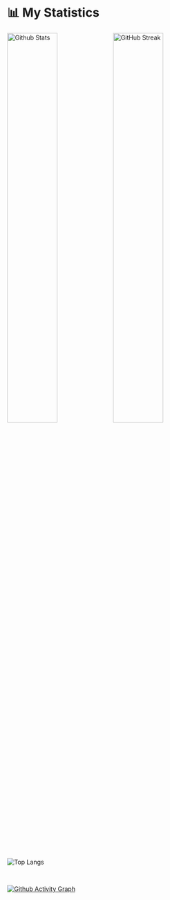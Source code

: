 # 📊 My Statistics

<div class="block">
  <img src="https://github-readme-stats.vercel.app/api?username=lucreeper74&show_icons=true&theme=github_dark&rank_icon=github&include_all_commits=true&bg_color=24292f&border_color=343b45&custom_title=Luc_Creeper's%20Github%20Stats&card_width=550" alt="Github Stats" width=48% align=left />
  <img src="https://streak-stats.demolab.com?user=lucreeper74&theme=dark&card_width=550&background=24292F&border=343B45&fire=539BF5&ring=539BF5&stroke=539BF5&currStreakLabel=539BF5" alt="GitHub Streak" width=48%/>
</div>

<br>

![Top Langs](https://github-readme-stats.vercel.app/api/top-langs/?username=lucreeper74&layout=compact&theme=github_dark&card_width=1100&bg_color=24292f&border_color=343b45)

<br>

[![Github Activity Graph](https://github-readme-activity-graph.vercel.app/graph?username=lucreeper74&theme=github-compact&bg_color=24292f&line=539bf5&custom_title=Recent%20Activity%20Graph%20&title_color=539bf5)](https://github.com/ashutosh00710/github-readme-activity-graph)

